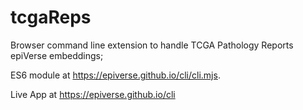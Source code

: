# tcgaReps
Browser command line extension to handle TCGA Pathology Reports epiVerse embeddings;

ES6 module at https://epiverse.github.io/cli/cli.mjs.

Live App at https://epiverse.github.io/cli
